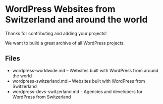 # WordPress Websites from Switzerland and around the world

Thanks for contributing and adding your projects!

We want to build a great archive of all WordPress projects.

## Files

* wordpress-worldwide.md – Websites built with WordPress from around the world
* wordpress-switzerland.md – Websites built with WordPress from Switzerland
* wordpress-devs-switzerland.md - Agencies and developers for WordPress from Switzerland